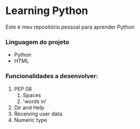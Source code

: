 # Learning Python
Este é meu repositório pessoal para aprender Python

### Linguagem do projeto

* Python
* HTML

### Funcionalidades a desenvolver:

1. PEP 08
   1. Spaces
   2. 'words in'
2. Dir and Help
3. Receiving user data
4. Numeric type